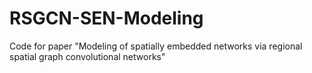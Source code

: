 # RSGCN-SEN-Modeling
Code for paper "Modeling of spatially embedded networks via regional spatial graph convolutional networks"
